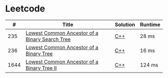# Leetcode

| # | Title | Solution | Runtime |
|---| ----- | -------- | ------- |
|235|[ Lowest Common Ancestor of a Binary Search Tree](https://leetcode.com/problems/lowest-common-ancestor-of-a-binary-search-tree/)|[C++](./solutions/235.%20Lowest%20Common%20Ancestor%20of%20a%20Binary%20Search%20Tree.cpp)|28 ms|
|236|[ Lowest Common Ancestor of a Binary Tree](https://leetcode.com/problems/lowest-common-ancestor-of-a-binary-tree/)|[C++](./solutions/236.%20Lowest%20Common%20Ancestor%20of%20a%20Binary%20Tree.cpp)|16 ms|
|1644|[ Lowest Common Ancestor of a Binary Tree II](https://leetcode.com/problems/lowest-common-ancestor-of-a-binary-tree-ii/)|[C++](./solutions/1644.%20Lowest%20Common%20Ancestor%20of%20a%20Binary%20Tree%20II.cpp)|124 ms|
